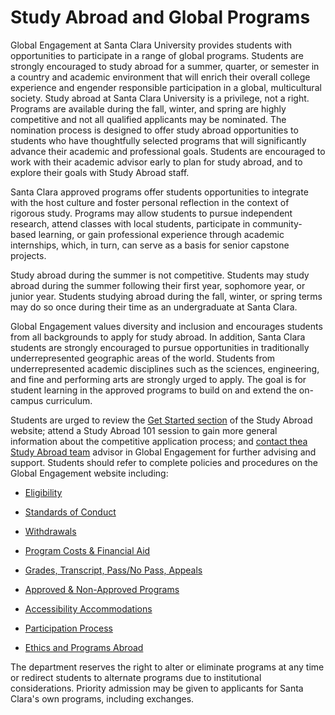 Study Abroad and Global Programs
================================

Global Engagement at Santa Clara University provides students with opportunities to participate in a range of global programs. Students are strongly encouraged to study abroad for a summer, quarter, or semester in a country and academic environment that will enrich their overall college experience and engender responsible participation in a global, multicultural society. Study abroad at Santa Clara University is a privilege, not a right. Programs are available during the fall, winter, and spring are highly competitive and not all qualified applicants may be nominated. The nomination process is designed to offer study abroad opportunities to students who have thoughtfully selected programs that will significantly advance their academic and professional goals. Students are encouraged to work with their academic advisor early to plan for study abroad, and to explore their goals with Study Abroad staff.

Santa Clara approved programs offer students opportunities to integrate with the host culture and foster personal reflection in the context of rigorous study. Programs may allow students to pursue independent research, attend classes with local students, participate in community-based learning, or gain professional experience through academic internships, which, in turn, can serve as a basis for senior capstone projects.

Study abroad during the summer is not competitive. Students may study abroad during the summer following their first year, sophomore year, or junior year. Students studying abroad during the fall, winter, or spring terms may do so once during their time as an undergraduate at Santa Clara.

Global Engagement values diversity and inclusion and encourages students from all backgrounds to apply for study abroad. In addition, Santa Clara students are strongly encouraged to pursue opportunities in traditionally underrepresented geographic areas of the world. Students from underrepresented academic disciplines such as the sciences, engineering, and fine and performing arts are strongly urged to apply. The goal is for student learning in the approved programs to build on and extend the on-campus curriculum.

Students are urged to review the [Get Started section](https://www.scu.edu/globalengagement/study-abroad/get-started/) of the Study Abroad website; attend a Study Abroad 101 session to gain more general information about the competitive application process; and [contact thea Study Abroad team](https://www.scu.edu/globalengagement/study-abroad/get-started/advising/) advisor in Global Engagement for further advising and support. Students should refer to complete policies and procedures on the Global Engagement website including:

-   [Eligibility](https://www.scu.edu/globalengagement/study-abroad/policies--procedures/#Eligibility)

-   [Standards of Conduct](https://www.scu.edu/globalengagement/study-abroad/policies--procedures/#Standards%20of%20Conduct)

-   [Withdrawals](https://www.scu.edu/globalengagement/study-abroad/policies--procedures/#Withdrawals)

-   [Program Costs & Financial Aid](https://www.scu.edu/globalengagement/study-abroad/policies--procedures/#Financial)

-   [Grades, Transcript, Pass/No Pass, Appeals](https://www.scu.edu/globalengagement/study-abroad/policies--procedures/#Grades%20and%20transcripts)

-   [Approved & Non-Approved Programs](https://www.scu.edu/globalengagement/study-abroad/policies--procedures/#approved%20nonapproved%20programs)

-   [Accessibility Accommodations](https://www.scu.edu/globalengagement/study-abroad/policies--procedures/#disabilities%20abroad)

-   [Participation Process](https://www.scu.edu/globalengagement/study-abroad/policies--procedures/#participation%20proces)

-   [Ethics and Programs Abroad](https://www.scu.edu/globalengagement/study-abroad/policies--procedures/#ethics%20programs%20abroad)

The department reserves the right to alter or eliminate programs at any time or redirect students to alternate programs due to institutional considerations. Priority admission may be given to applicants for Santa Clara's own programs, including exchanges.
